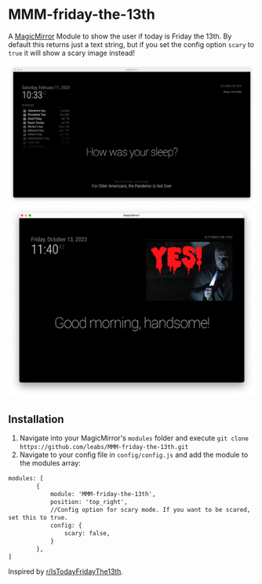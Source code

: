 # MMM-friday-the-13th

A [MagicMirror](https://github.com/MichMich/MagicMirror) Module to show the user if today is Friday the 13th. By default this returns just a text string, but if you set the config option `scary` to `true` it will show a scary image instead!

![MMM-friday-the-13th module screenshot](screenshot/no.png)
![MMM-friday-the-13th module screenshot Scrazy option!](screenshot/scary.png)

## Installation

1. Navigate into your MagicMirror's `modules` folder and execute `git clone https://github.com/leabs/MMM-friday-the-13th.git`
2. Navigate to your config file in `config/config.js` and add the module to the modules array:

```
modules: [
		{
			module: 'MMM-friday-the-13th',
			position: 'top_right',
			//Config option for scary mode. If you want to be scared, set this to true.
			config: {
				scary: false,
			}
		},
]
```


Inspired by [r/IsTodayFridayThe13th](https://www.reddit.com/r/IsTodayFridayThe13th).
